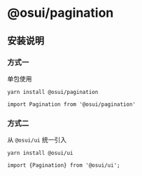 # @osui/pagination

## 安装说明

### 方式一

单包使用

```
yarn install @osui/pagination
```

```
import Pagination from '@osui/pagination'
```

### 方式二

从 `@osui/ui` 统一引入

```
yarn install @osui/ui
```

```
import {Pagination} from '@osui/ui';
```




